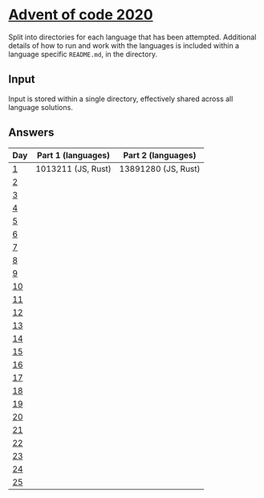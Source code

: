 # [Advent of code 2020](https://adventofcode.com/2020/)

Split into directories for each language that has been attempted. Additional
details of how to run and work with the languages is included within a language
specific `README.md`, in the directory.

## Input

Input is stored within a single directory, effectively shared across all
language solutions.

## Answers

| Day                                        | Part 1 (languages) | Part 2 (languages)  |
| ---                                        | ------------------ | ------------------  |
| [1](https://adventofcode.com/2020/day/1)   | 1013211 (JS, Rust) | 13891280 (JS, Rust) |
| [2](https://adventofcode.com/2020/day/2)   |                    |                     |
| [3](https://adventofcode.com/2020/day/3)   |                    |                     |
| [4](https://adventofcode.com/2020/day/4)   |                    |                     |
| [5](https://adventofcode.com/2020/day/5)   |                    |                     |
| [6](https://adventofcode.com/2020/day/6)   |                    |                     |
| [7](https://adventofcode.com/2020/day/7)   |                    |                     |
| [8](https://adventofcode.com/2020/day/8)   |                    |                     |
| [9](https://adventofcode.com/2020/day/9)   |                    |                     |
| [10](https://adventofcode.com/2020/day/10) |                    |                     |
| [11](https://adventofcode.com/2020/day/11) |                    |                     |
| [12](https://adventofcode.com/2020/day/12) |                    |                     |
| [13](https://adventofcode.com/2020/day/13) |                    |                     |
| [14](https://adventofcode.com/2020/day/14) |                    |                     |
| [15](https://adventofcode.com/2020/day/15) |                    |                     |
| [16](https://adventofcode.com/2020/day/16) |                    |                     |
| [17](https://adventofcode.com/2020/day/17) |                    |                     |
| [18](https://adventofcode.com/2020/day/18) |                    |                     |
| [19](https://adventofcode.com/2020/day/19) |                    |                     |
| [20](https://adventofcode.com/2020/day/20) |                    |                     |
| [21](https://adventofcode.com/2020/day/21) |                    |                     |
| [22](https://adventofcode.com/2020/day/22) |                    |                     |
| [23](https://adventofcode.com/2020/day/23) |                    |                     |
| [24](https://adventofcode.com/2020/day/24) |                    |                     |
| [25](https://adventofcode.com/2020/day/25) |                    |                     |
